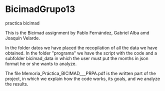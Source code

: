 # BicimadGrupo13
practica bicimad

This is the Bicimad assignment by Pablo Fernández, Gabriel Alba amd Joaquín Velarde.

In the folder datos we have placed the recopilation of all the data we have obtained. In the folder "programa" we have the script with the code and a subfolder bicimad_data in which the user must put the months in json format he or she wants to analyze.

The file Memoria_Práctica_BICIMAD___PRPA.pdf is the written part of the project, in which we explain how the code works, its goals, and we analyze the results.
